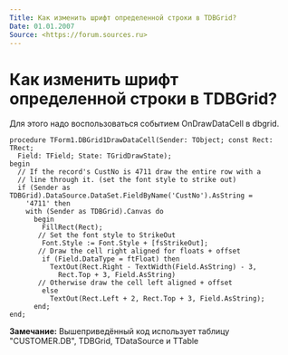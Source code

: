 ```yaml
---
Title: Как изменить шрифт определенной строки в TDBGrid?
Date: 01.01.2007
Source: <https://forum.sources.ru>
---
```



Как изменить шрифт определенной строки в TDBGrid?
=================================================

Для этого надо воспользоваться событием OnDrawDataCell в dbgrid.

    procedure TForm1.DBGrid1DrawDataCell(Sender: TObject; const Rect: TRect;
      Field: TField; State: TGridDrawState);
    begin
      // If the record's CustNo is 4711 draw the entire row with a
      // line through it. (set the font style to strike out)
      if (Sender as TDBGrid).DataSource.DataSet.FieldByName('CustNo').AsString =
        '4711' then
        with (Sender as TDBGrid).Canvas do
          begin
            FillRect(Rect);
           // Set the font style to StrikeOut
            Font.Style := Font.Style + [fsStrikeOut];
           // Draw the cell right aligned for floats + offset
            if (Field.DataType = ftFloat) then
              TextOut(Rect.Right - TextWidth(Field.AsString) - 3,
                Rect.Top + 3, Field.AsString)
           // Otherwise draw the cell left aligned + offset
            else
              TextOut(Rect.Left + 2, Rect.Top + 3, Field.AsString);
          end;
    end;

**Замечание:**
Вышеприведённый код использует таблицу "CUSTOMER.DB",
TDBGrid, TDataSource и TTable

